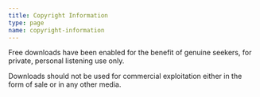 ```yaml
---
title: Copyright Information
type: page
name: copyright-information
---
```

Free downloads have been enabled for the benefit of genuine seekers, for
private, personal listening use only.

Downloads should not be used for commercial exploitation either in the form of
sale or in any other media.
